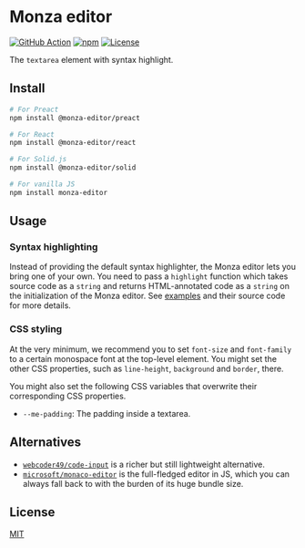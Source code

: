 # Monza editor

[![GitHub Action](https://img.shields.io/github/actions/workflow/status/raviqqe/monza-editor/test.yaml?branch=main&style=flat-square)](https://github.com/raviqqe/monza-editor/actions)
[![npm](https://img.shields.io/npm/v/monza-editor?style=flat-square)](https://www.npmjs.com/package/monza-editor)
[![License](https://img.shields.io/github/license/raviqqe/monza-editor.svg?style=flat-square)](https://github.com/raviqqe/monza-editor/blob/main/LICENSE)

The `textarea` element with syntax highlight.

## Install

```sh
# For Preact
npm install @monza-editor/preact

# For React
npm install @monza-editor/react

# For Solid.js
npm install @monza-editor/solid

# For vanilla JS
npm install monza-editor
```

## Usage

### Syntax highlighting

Instead of providing the default syntax highlighter, the Monza editor lets you bring one of your own.
You need to pass a `highlight` function which takes source code as a `string` and returns HTML-annotated code as a `string` on the initialization of the Monza editor.
See [examples](https://raviqqe.com/monza-editor/#examples) and their source code for more details.

### CSS styling

At the very minimum, we recommend you to set `font-size` and `font-family` to a certain monospace font at the top-level element.
You might set the other CSS properties, such as `line-height`, `background` and `border`, there.

You might also set the following CSS variables that overwrite their corresponding CSS properties.

- `--me-padding`: The padding inside a textarea.

## Alternatives

- [`webcoder49/code-input`](https://github.com/webcoder49/code-input) is a richer but still lightweight alternative.
- [`microsoft/monaco-editor`](https://github.com/microsoft/monaco-editor) is the full-fledged editor in JS, which you can always fall back to with the burden of its huge bundle size.

## License

[MIT](https://github.com/raviqqe/monza-editor/blob/main/LICENSE)

